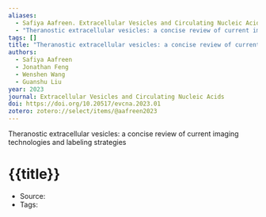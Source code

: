 ```yaml
---
aliases:
  - Safiya Aafreen. Extracellular Vesicles and Circulating Nucleic Acids. 2023
  - "Theranostic extracellular vesicles: a concise review of current imaging technologies and labeling strategies"
tags: []
title: "Theranostic extracellular vesicles: a concise review of current imaging technologies and labeling strategies"
authors:
  - Safiya Aafreen
  - Jonathan Feng
  - Wenshen Wang
  - Guanshu Liu
year: 2023
journal: Extracellular Vesicles and Circulating Nucleic Acids
doi: https://doi.org/10.20517/evcna.2023.01
zotero: zotero://select/items/@aafreen2023
---
```

<!-- START_ABSTRACT -->
Theranostic extracellular vesicles: a concise review of current imaging technologies and labeling strategies
<!-- END_ABSTRACT -->

<!-- START_TEMPLATE -->
# {{title}}

- Source:
- Tags: 
<!-- END_TEMPLATE -->